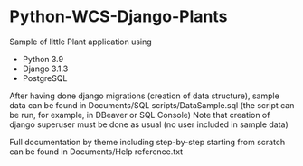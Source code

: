 # Python-WCS-Django-Plants
 
 Sample of little Plant application using 
 - Python 3.9
 - Django 3.1.3
 - PostgreSQL

 After having done django migrations (creation of data structure),
 sample data can be found in Documents/SQL scripts/DataSample.sql
 (the script can be run, for example, in DBeaver or SQL Console)
 Note that creation of django superuser must be done as usual (no user included in sample data)

 Full documentation by theme including step-by-step starting from scratch
 can be found in Documents/Help reference.txt

